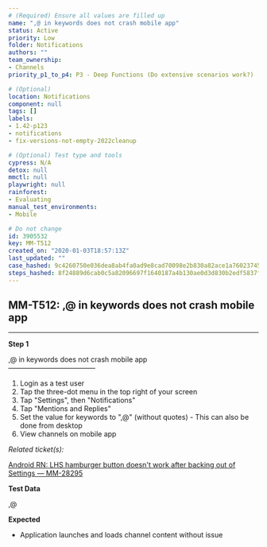 ```yaml
---
# (Required) Ensure all values are filled up
name: ",@ in keywords does not crash mobile app"
status: Active
priority: Low
folder: Notifications
authors: ""
team_ownership: 
- Channels
priority_p1_to_p4: P3 - Deep Functions (Do extensive scenarios work?)

# (Optional)
location: Notifications
component: null
tags: []
labels: 
- 1.42-p123
- notifications
- fix-versions-not-empty-2022cleanup

# (Optional) Test type and tools
cypress: N/A
detox: null
mmctl: null
playwright: null
rainforest: 
- Evaluating
manual_test_environments: 
- Mobile

# Do not change
id: 3905532
key: MM-T512
created_on: "2020-01-03T18:57:13Z"
last_updated: ""
case_hashed: 9c4260750e036dea8ab4fa0ad9e8cad70098e2b830a82ace1a76023745502dcb264d1efe4f14cb47aad2c0da57191c1f
steps_hashed: 8f24889d6cab0c5a82096697f1640187a4b130ae0d3d830b2edf5837ff3fe1e3b60b3c6012c63530a5a27d3438a6a7bd
---
```


<!-- (Auto-generated) Based on frontmatter's "key" and "name" -->

## MM-T512: ,@ in keywords does not crash mobile app

---

**Step 1**

,@ in keywords does not crash mobile app\
–––––––––––––––––––––––––

1. Login as a test user
2. Tap the three-dot menu in the top right of your screen
3. Tap "Settings", then "Notifications"
4. Tap "Mentions and Replies"
5. Set the value for keywords to ",@" (without quotes) - This can also be done from desktop
6. View channels on mobile app

_Related ticket(s):_

[Android RN: LHS hamburger button doesn't work after backing out of Settings — MM-28295](https://mattermost.atlassian.net/browse/MM-28295)

**Test Data**

,@

**Expected**

- Application launches and loads channel content without issue
